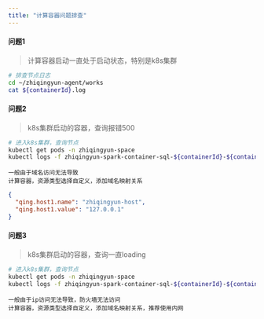 ```yaml
---
title: "计算容器问题排查"
---
```


#### 问题1

> 计算容器启动一直处于启动状态，特别是k8s集群

```bash
# 排查节点日志
cd ~/zhiqingyun-agent/works
cat ${containerId}.log
```

#### 问题2

> k8s集群启动的容器，查询报错500

```bash
# 进入k8s集群，查询节点
kubectl get pods -n zhiqingyun-space
kubectl logs -f zhiqingyun-spark-container-sql-${containerId}-${containerId}-${podId}-driver -n zhiqingyun-space 
```

```log
一般由于域名访问无法导致
计算容器，资源类型选择自定义，添加域名映射关系
```

```json
{
  "qing.host1.name": "zhiqingyun-host",
  "qing.host1.value": "127.0.0.1"
}
```

#### 问题3

> k8s集群启动的容器，查询一直loading

```bash
# 进入k8s集群，查询节点
kubectl get pods -n zhiqingyun-space
kubectl logs -f zhiqingyun-spark-container-sql-${containerId}-${containerId}-${podId}-driver -n zhiqingyun-space 
```

```log
一般由于ip访问无法导致，防火墙无法访问
计算容器，资源类型选择自定义，添加域名映射关系，推荐使用内网
```